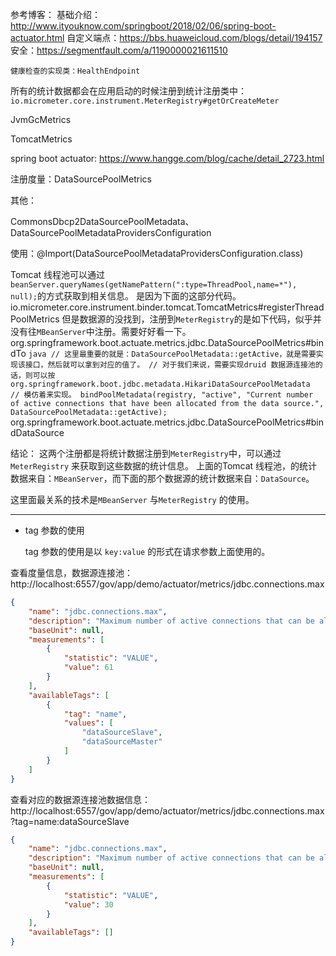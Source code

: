 参考博客：
    基础介绍：http://www.ityouknow.com/springboot/2018/02/06/spring-boot-actuator.html
    自定义端点：https://bbs.huaweicloud.com/blogs/detail/194157
    安全：https://segmentfault.com/a/1190000021611510
    
    健康检查的实现类：HealthEndpoint

所有的统计数据都会在应用启动的时候注册到统计注册类中：`io.micrometer.core.instrument.MeterRegistry#getOrCreateMeter`

JvmGcMetrics

TomcatMetrics

spring boot actuator: https://www.hangge.com/blog/cache/detail_2723.html

注册度量：DataSourcePoolMetrics

其他：

CommonsDbcp2DataSourcePoolMetadata、DataSourcePoolMetadataProvidersConfiguration

使用：@Import(DataSourcePoolMetadataProvidersConfiguration.class)

Tomcat 线程池可以通过`beanServer.queryNames(getNamePattern(":type=ThreadPool,name=*"), null);`的方式获取到相关信息。
是因为下面的这部分代码。
io.micrometer.core.instrument.binder.tomcat.TomcatMetrics#registerThreadPoolMetrics
但是数据源的没找到，注册到`MeterRegistry`的是如下代码，似乎并没有往`MBeanServer`中注册。需要好好看一下。
org.springframework.boot.actuate.metrics.jdbc.DataSourcePoolMetrics#bindTo
    ```java
        // 这里最重要的就是：DataSourcePoolMetadata::getActive，就是需要实现该接口，然后就可以拿到对应的值了。
        // 对于我们来说，需要实现druid 数据源连接池的话，则可以按org.springframework.boot.jdbc.metadata.HikariDataSourcePoolMetadata 
        // 模仿着来实现。
        bindPoolMetadata(registry, "active",
                "Current number of active connections that have been allocated from the data source.",
                DataSourcePoolMetadata::getActive);    
    ```
org.springframework.boot.actuate.metrics.jdbc.DataSourcePoolMetrics#bindDataSource

结论：
这两个注册都是将统计数据注册到`MeterRegistry`中，可以通过`MeterRegistry` 来获取到这些数据的统计信息。
上面的Tomcat 线程池，的统计数据来自：`MBeanServer`，而下面的那个数据源的统计数据来自：`DataSource`。

这里面最关系的技术是`MBeanServer` 与`MeterRegistry` 的使用。

---

- tag 参数的使用

  tag 参数的使用是以 `key:value` 的形式在请求参数上面使用的。

查看度量信息，数据源连接池： http://localhost:6557/gov/app/demo/actuator/metrics/jdbc.connections.max

```json
{
    "name": "jdbc.connections.max",
    "description": "Maximum number of active connections that can be allocated at the same time.",
    "baseUnit": null,
    "measurements": [
        {
            "statistic": "VALUE",
            "value": 61
        }
    ],
    "availableTags": [
        {
            "tag": "name",
            "values": [
                "dataSourceSlave",
                "dataSourceMaster"
            ]
        }
    ]
}
```

查看对应的数据源连接池数据信息： http://localhost:6557/gov/app/demo/actuator/metrics/jdbc.connections.max?tag=name:dataSourceSlave

```json
{
    "name": "jdbc.connections.max",
    "description": "Maximum number of active connections that can be allocated at the same time.",
    "baseUnit": null,
    "measurements": [
        {
            "statistic": "VALUE",
            "value": 30
        }
    ],
    "availableTags": []
}
```


